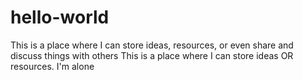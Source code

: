 # hello-world

This is a place where I can store ideas, resources, or even share and discuss things with others
This is a place where I can store ideas OR resources.
I'm alone
